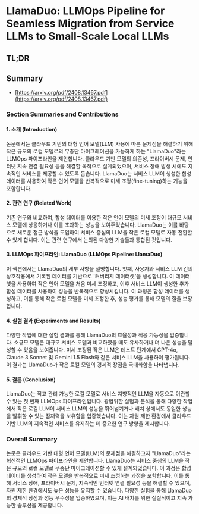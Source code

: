 # LlamaDuo: LLMOps Pipeline for Seamless Migration from Service LLMs to Small-Scale Local LLMs
## TL;DR
## Summary
- [https://arxiv.org/pdf/2408.13467.pdf](https://arxiv.org/pdf/2408.13467.pdf)

### Section Summaries and Contributions

#### 1. 소개 (Introduction)

논문에서는 클라우드 기반의 대형 언어 모델(LLM) 사용에 따른 문제점을 해결하기 위해 작은 규모의 로컬 모델로의 무중단 마이그레이션을 가능하게 하는 "LlamaDuo"라는 LLMOps 파이프라인을 제안합니다. 클라우드 기반 모델의 의존성, 프라이버시 문제, 인터넷 지속 연결 필요성 등을 해결할 목적으로 설계되었으며, 서비스 장애 발생 시에도 지속적인 서비스를 제공할 수 있도록 돕습니다. LlamaDuo는 서비스 LLM이 생성한 합성 데이터를 사용하여 작은 언어 모델을 반복적으로 미세 조정(fine-tuning)하는 기능을 포함합니다.

#### 2. 관련 연구 (Related Work)

기존 연구와 비교하여, 합성 데이터를 이용한 작은 언어 모델의 미세 조정이 대규모 서비스 모델에 상응하거나 이를 초과하는 성능을 보여주었습니다. LlamaDuo는 이를 바탕으로 새로운 접근 방식을 도입하여 서비스 중심의 LLM을 작은 로컬 모델로 자동 전환할 수 있게 합니다. 이는 관련 연구에서 논의된 다양한 기술들과 통합된 것입니다.

#### 3. LLMOps 파이프라인: LlamaDuo (LLMOps Pipeline: LlamaDuo)

이 섹션에서는 LlamaDuo의 세부 사항을 설명합니다. 첫째, 사용자와 서비스 LLM 간의 상호작용에서 기록된 데이터를 기반으로 '커버리지 데이터셋'을 생성합니다. 이 데이터셋을 사용하여 작은 언어 모델을 처음 미세 조정하고, 이후 서비스 LLM이 생성한 추가 합성 데이터를 사용하여 성능을 반복적으로 향상시킵니다. 이 과정은 합성 데이터를 생성하고, 이를 통해 작은 로컬 모델을 미세 조정한 후, 성능 평가를 통해 모델의 질을 보장합니다.

#### 4. 실험 결과 (Experiments and Results)

다양한 작업에 대한 실험 결과를 통해 LlamaDuo의 효율성과 적응 가능성을 입증합니다. 소규모 모델은 대규모 서비스 모델과 비교하였을 때도 유사하거나 더 나은 성능을 달성할 수 있음을 보여줍니다. 미세 조정된 작은 LLM은 테스트 단계에서 GPT-4o, Claude 3 Sonnet 및 Gemini 1.5 Flash와 같은 서비스 LLM을 사용하여 평가됩니다. 이 결과는 LlamaDuo가 작은 로컬 모델의 경제적 장점을 극대화함을 나타냅니다.

#### 5. 결론 (Conclusion)

LlamaDuo는 작고 관리 가능한 로컬 모델로 서비스 지향적인 LLM을 자동으로 이관할 수 있는 첫 번째 LLMOps 파이프라인입니다. 광범위한 실험과 분석을 통해 다양한 작업에서 작은 로컬 LLM이 서비스 LLM의 성능을 뛰어넘기거나 배치 상에서도 동일한 성능을 발휘할 수 있는 잠재력을 보유함을 입증했습니다. 이는 자원 제한 환경에서 클라우드 기반 LLM의 지속적인 서비스를 유지하는 데 중요한 연구 방향을 제시합니다.

### Overall Summary

논문은 클라우드 기반 대형 언어 모델(LLM)의 문제점을 해결하고자 "LlamaDuo"라는 혁신적인 LLMOps 파이프라인을 제안합니다. LlamaDuo는 서비스 중심의 LLM을 작은 규모의 로컬 모델로 무중단 마이그레이션할 수 있게 설계되었습니다. 이 과정은 합성 데이터를 생성하여 작은 모델을 반복적으로 미세 조정하는 과정을 포함합니다. 이를 통해 서비스 장애, 프라이버시 문제, 지속적인 인터넷 연결 필요성 등을 해결할 수 있으며, 자원 제한 환경에서도 높은 성능을 유지할 수 있습니다. 다양한 실험을 통해 LlamaDuo의 경제적 장점과 성능 우수성을 입증하였으며, 이는 AI 배치를 위한 실질적이고 지속 가능한 솔루션을 제공합니다.
